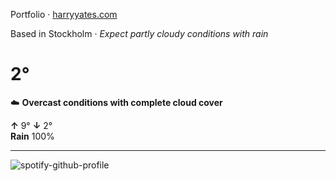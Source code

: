 Portfolio · [harryyates.com](https://harryyates.com)

<!-- WEATHER_START -->
Based in Stockholm · *Expect partly cloudy conditions with rain*

# 2°
☁️ **Overcast conditions with complete cloud cover**

**↑** 9° **↓** 2°  
**Rain** 100%

---
<!-- WEATHER_END -->

<p align="left">
  <a>
    <img src="https://spotify-github-profile.kittinanx.com/api/view?uid=bigbello&cover_image=true&theme=natemoo-re&show_offline=true&background_color=121212&interchange=false&bar_color=53b14f&bar_color_cover=false" alt="spotify-github-profile">
  </a>
</p>